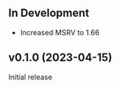 In Development
--------------
- Increased MSRV to 1.66

v0.1.0 (2023-04-15)
-------------------
Initial release
